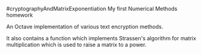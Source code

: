 #cryptographyAndMatrixExponentiation
My first Numerical Methods homework

An Octave implementation of various text encryption methods.

It also contains a function which implements Strassen's algorithm for matrix multiplication which is used to raise a matrix to a power.
